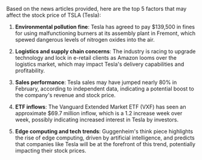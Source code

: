 Based on the news articles provided, here are the top 5 factors that may affect the stock price of TSLA (Tesla):

1. **Environmental pollution fine**: Tesla has agreed to pay $139,500 in fines for using malfunctioning burners at its assembly plant in Fremont, which spewed dangerous levels of nitrogen oxides into the air.

2. **Logistics and supply chain concerns**: The industry is racing to upgrade technology and lock in e-retail clients as Amazon looms over the logistics market, which may impact Tesla's delivery capabilities and profitability.

3. **Sales performance**: Tesla sales may have jumped nearly 80% in February, according to independent data, indicating a potential boost to the company's revenue and stock price.

4. **ETF inflows**: The Vanguard Extended Market ETF (VXF) has seen an approximate $69.7 million inflow, which is a 1.2 increase week over week, possibly indicating increased interest in Tesla by investors.

5. **Edge computing and tech trends**: Guggenheim's think piece highlights the rise of edge computing, driven by artificial intelligence, and predicts that companies like Tesla will be at the forefront of this trend, potentially impacting their stock prices.